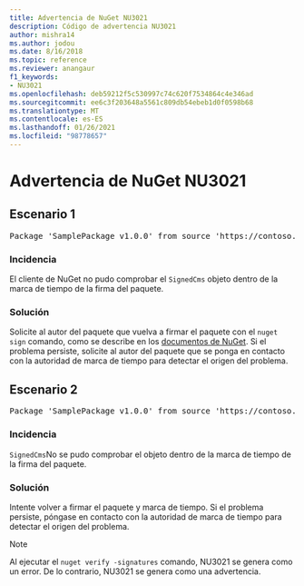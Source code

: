 ```yaml
---
title: Advertencia de NuGet NU3021
description: Código de advertencia NU3021
author: mishra14
ms.author: jodou
ms.date: 8/16/2018
ms.topic: reference
ms.reviewer: anangaur
f1_keywords:
- NU3021
ms.openlocfilehash: deb59212f5c530997c74c620f7534864c4e346ad
ms.sourcegitcommit: ee6c3f203648a5561c809db54ebeb1d0f0598b68
ms.translationtype: MT
ms.contentlocale: es-ES
ms.lasthandoff: 01/26/2021
ms.locfileid: "98778657"
---
```

# <a name="nuget-warning-nu3021"></a>Advertencia de NuGet NU3021

## <a name="scenario-1"></a>Escenario 1

<pre>Package 'SamplePackage v1.0.0' from source 'https://contoso.com/index.json': The primary signature's timestamp signature validation failed.</pre>

### <a name="issue"></a>Incidencia

El cliente de NuGet no pudo comprobar el `SignedCms` objeto dentro de la marca de tiempo de la firma del paquete.


### <a name="solution"></a>Solución

Solicite al autor del paquete que vuelva a firmar el paquete con el `nuget sign` comando, como se describe en los [documentos de NuGet](../../create-packages/sign-a-package.md). Si el problema persiste, solicite al autor del paquete que se ponga en contacto con la autoridad de marca de tiempo para detectar el origen del problema.



## <a name="scenario-2"></a>Escenario 2

<pre>Package 'SamplePackage v1.0.0' from source 'https://contoso.com/index.json': The timestamp signature validation failed.</pre>

### <a name="issue"></a>Incidencia

`SignedCms`No se pudo comprobar el objeto dentro de la marca de tiempo de la firma del paquete.


### <a name="solution"></a>Solución

Intente volver a firmar el paquete y marca de tiempo. Si el problema persiste, póngase en contacto con la autoridad de marca de tiempo para detectar el origen del problema.


> [!Note]
> Al ejecutar el `nuget verify -signatures` comando, NU3021 se genera como un error. De lo contrario, NU3021 se genera como una advertencia.
